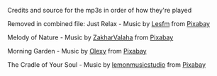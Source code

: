 Credits and source for the mp3s in order of how they're played

Removed in combined file: Just Relax - Music by <a href="/users/lesfm-22579021/?tab=audio&amp;utm_source=link-
attribution&amp;utm_medium=referral&amp;utm_campaign=audio&amp;utm_content=11157">Lesfm</a> 
from <a href="https://pixabay.com/music/?utm_source=link-attribution&amp;utm_medium=referral&amp;utm_campaign=music&amp;utm_content=11157">Pixabay</a>

Melody of Nature - Music by <a href="/users/zakharvalaha-22836301/?tab=audio&amp;utm_source=link-
attribution&amp;utm_medium=referral&amp;utm_campaign=audio&amp;utm_content=6672">ZakharValaha</a> from <a href="https://pixabay.com/?utm_source=link-
attribution&amp;utm_medium=referral&amp;utm_campaign=music&amp;utm_content=6672">Pixabay</a>

Morning Garden - Music by <a href="/users/olexy-25300778/?tab=audio&amp;utm_source=link
attribution&amp;utm_medium=referral&amp;utm_campaign=audio&amp;utm_content=15013">Olexy</a> from <a href="https://pixabay.com/?utm_source=link
attribution&amp;utm_medium=referral&amp;utm_campaign=music&amp;utm_content=15013">Pixabay</a>

The Cradle of Your Soul - Music by <a href="/users/lemonmusicstudio-14942887/?tab=audio&amp;utm_source=link-
attribution&amp;utm_medium=referral&amp;utm_campaign=audio&amp;utm_content=15700">lemonmusicstudio</a> from <a href="https://pixabay.com/?utm_source=link-
attribution&amp;utm_medium=referral&amp;utm_campaign=music&amp;utm_content=15700">Pixabay</a>

